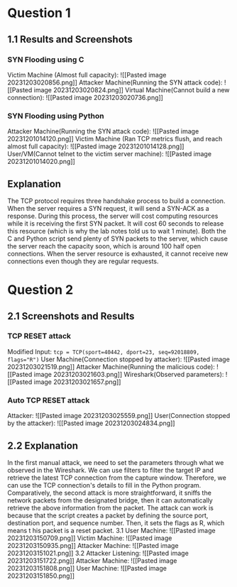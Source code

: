 # Question 1
## 1.1 Results and Screenshots
### SYN Flooding using C
Victim Machine (Almost full capacity): 
![[Pasted image 20231203020856.png]]
Attacker Machine(Running the SYN attack code): 
![[Pasted image 20231203020824.png]]
Virtual Machine(Cannot build a new connection): 
![[Pasted image 20231203020736.png]]
### SYN Flooding using Python 
Attacker Machine(Running the SYN attack code): 
![[Pasted image 20231201014120.png]]
Victim Machine (Ran TCP metrics flush, and reach almost full capacity): 
![[Pasted image 20231201014128.png]]
User/VM(Cannot telnet to the victim server machine):
![[Pasted image 20231201014020.png]]
## Explanation
The TCP protocol requires three handshake process to build a connection. When the server requires a SYN request, it will send a SYN-ACK as a response. During this process, the server will cost computing resources while it is receiving the first SYN packet. It will cost 60 seconds to release this resource (which is why the lab notes told us to wait 1 minute). 
Both the C and Python script send plenty of SYN packets to the server, which cause the server reach the capacity soon, which is around 100 half open connections. When the server resource is exhausted, it cannot receive new connections even though they are regular requests. 
# Question 2
## 2.1 Screenshots and Results
### TCP RESET attack
Modified Input: 
`tcp = TCP(sport=40442, dport=23, seq=92018809, flags="R")`
User Machine(Connection stopped by attacker):
![[Pasted image 20231203021519.png]]
Attacker Machine(Running the malicious code): 
![[Pasted image 20231203021603.png]]
Wireshark(Observed parameters): 
![[Pasted image 20231203021657.png]]
### Auto TCP RESET attack
Attacker: 
![[Pasted image 20231203025559.png]]
User(Connection stopped by the attacker): 
![[Pasted image 20231203024834.png]]
## 2.2 Explanation
In the first manual attack, we need to set the parameters through what we observed in the Wireshark. We can use filters to filter the target IP and retrieve the latest TCP connection from the capture window. Therefore, we can use the TCP connection's details to fill in the Python program. 
Comparatively, the second attack is more straightforward, it sniffs the network packets from the designated bridge, then  it can automatically retrieve the above information from the packet. 
The attack can work is because that the script creates a packet by defining the source port, destination port, and sequence number. Then, it sets the flags as R, which means t his packet is a reset packet. 
3.1 
User Machine: 
![[Pasted image 20231203150709.png]]
Victim Machine:
![[Pasted image 20231203150935.png]]
Attacker Machine:
![[Pasted image 20231203151021.png]]
3.2 
Attacker Listening: 
![[Pasted image 20231203151722.png]]
Attacker Machine: 
![[Pasted image 20231203151808.png]]
User Machine:
![[Pasted image 20231203151850.png]]